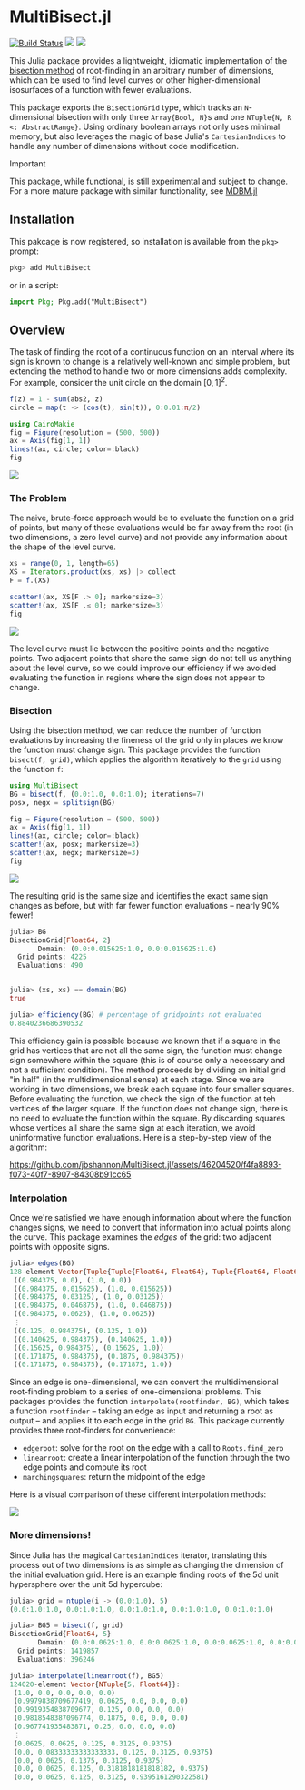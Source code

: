 # MultiBisect.jl

[![Build Status](https://github.com/jbshannon/MultiBisect.jl/actions/workflows/CI.yml/badge.svg?branch=main)](https://github.com/jbshannon/MultiBisect.jl/actions/workflows/CI.yml?query=branch%3Amain)
[![](https://img.shields.io/badge/docs-stable-blue.svg)](https://jbshannon.github.io/MultiBisect.jl/stable)
[![](https://img.shields.io/badge/docs-dev-blue.svg)](https://jbshannon.github.io/MultiBisect.jl/dev)


This Julia package provides a lightweight, idiomatic implementation of the [bisection method](https://en.wikipedia.org/wiki/Bisection_method) of root-finding in an arbitrary number of dimensions, which can be used to find level curves or other higher-dimensional isosurfaces of a function with fewer evaluations.

This package exports the `BisectionGrid` type, which tracks an `N`-dimensional bisection with only three `Array{Bool, N}`s and one `NTuple{N, R <: AbstractRange}`. Using ordinary boolean arrays not only uses minimal memory, but also leverages the magic of base Julia's `CartesianIndices` to handle any number of dimensions without code modification.

> [!IMPORTANT]
> This package, while functional, is still experimental and subject to change. For a more mature package with similar functionality, see [MDBM.jl](https://github.com/bachrathyd/MDBM.jl)

## Installation

This pakcage is now registered, so installation is available from the `pkg>` prompt:

```julia
pkg> add MultiBisect
```

or in a script:

```julia
import Pkg; Pkg.add("MultiBisect")
```

## Overview

The task of finding the root of a continuous function on an interval where its sign is known to change is a relatively well-known and simple problem, but extending the method to handle two or more dimensions adds complexity. For example, consider the unit circle on the domain $[0,1]^2$.

```julia
f(z) = 1 - sum(abs2, z)
circle = map(t -> (cos(t), sin(t)), 0:0.01:π/2)

using CairoMakie
fig = Figure(resolution = (500, 500))
ax = Axis(fig[1, 1])
lines!(ax, circle; color=:black)
fig
```
![](docs/src/images/README/circle1.svg)

### The Problem

The naive, brute-force approach would be to evaluate the function on a grid of points, but many of these evaluations would be far away from the root (in two dimensions, a zero level curve) and not provide any information about the shape of the level curve.

```julia
xs = range(0, 1, length=65)
XS = Iterators.product(xs, xs) |> collect
F = f.(XS)

scatter!(ax, XS[F .> 0]; markersize=3)
scatter!(ax, XS[F .≤ 0]; markersize=3)
fig
```
![](docs/src/images/README/circle2.svg)

The level curve must lie between the positive points and the negative points. Two adjacent points that share the same sign do not tell us anything about the level curve, so we could improve our efficiency if we avoided evaluating the function in regions where the sign does not appear to change.

### Bisection

Using the bisection method, we can reduce the number of function evaluations by increasing the fineness of the grid only in places we know the function must change sign. This package provides the function `bisect(f, grid)`, which applies the algorithm iteratively to the `grid` using the function `f`:

```julia
using MultiBisect
BG = bisect(f, (0.0:1.0, 0.0:1.0); iterations=7)
posx, negx = splitsign(BG)

fig = Figure(resolution = (500, 500))
ax = Axis(fig[1, 1])
lines!(ax, circle; color=:black)
scatter!(ax, posx; markersize=3)
scatter!(ax, negx; markersize=3)
fig
```
![](docs/src/images/README/circle3.svg)

The resulting grid is the same size and identifies the exact same sign changes as before, but with far fewer function evaluations – nearly 90% fewer!

```julia
julia> BG
BisectionGrid{Float64, 2}
       Domain: (0.0:0.015625:1.0, 0.0:0.015625:1.0)
  Grid points: 4225
  Evaluations: 490


julia> (xs, xs) == domain(BG)
true

julia> efficiency(BG) # percentage of gridpoints not evaluated
0.8840236686390532
```

This efficiency gain is possible because we known that if a square in the grid has vertices that are not all the same sign, the function must change sign somewhere within the square (this is of course only a necessary and not a sufficient condition). The method proceeds by dividing an initial grid "in half" (in the multidimensional sense) at each stage. Since we are working in two dimensions, we break each square into four smaller squares. Before evaluating the function, we check the sign of the function at teh vertices of the larger square. If the function does not change sign, there is no need to evaluate the function within the square. By discarding squares whose vertices all share the same sign at each iteration, we avoid uninformative function evaluations. Here is a step-by-step view of the algorithm:

https://github.com/jbshannon/MultiBisect.jl/assets/46204520/f4fa8893-f073-40f7-8907-84308b91cc65

### Interpolation

Once we're satisfied we have enough information about where the function changes signs, we need to convert that information into actual points along the curve. This package examines the *edges* of the grid: two adjacent points with opposite signs. 

```julia
julia> edges(BG)
128-element Vector{Tuple{Tuple{Float64, Float64}, Tuple{Float64, Float64}}}:
 ((0.984375, 0.0), (1.0, 0.0))
 ((0.984375, 0.015625), (1.0, 0.015625))
 ((0.984375, 0.03125), (1.0, 0.03125))
 ((0.984375, 0.046875), (1.0, 0.046875))
 ((0.984375, 0.0625), (1.0, 0.0625))
 ⋮
 ((0.125, 0.984375), (0.125, 1.0))
 ((0.140625, 0.984375), (0.140625, 1.0))
 ((0.15625, 0.984375), (0.15625, 1.0))
 ((0.171875, 0.984375), (0.1875, 0.984375))
 ((0.171875, 0.984375), (0.171875, 1.0))
```

Since an edge is one-dimensional, we can convert the multidimensional root-finding problem to a series of one-dimensional problems. This packages provides the function `interpolate(rootfinder, BG)`, which takes a function `rootfinder` – taking an edge as input and returning a root as output – and applies it to each edge in the grid `BG`. This package currently provides three root-finders for convenience:

- `edgeroot`: solve for the root on the edge with a call to `Roots.find_zero`
- `linearroot`: create a linear interpolation of the function through the two edge points and compute its root
- `marchingsquares`: return the midpoint of the edge

Here is a visual comparison of these different interpolation methods:

![](docs/src/images/README/interpolations.svg)

### More dimensions!

Since Julia has the magical `CartesianIndices` iterator, translating this process out of two dimensions is as simple as changing the dimension of the initial evaluation grid. Here is an example finding roots of the 5d unit hypersphere over the unit 5d hypercube:

```julia
julia> grid = ntuple(i -> (0.0:1.0), 5)
(0.0:1.0:1.0, 0.0:1.0:1.0, 0.0:1.0:1.0, 0.0:1.0:1.0, 0.0:1.0:1.0)

julia> BG5 = bisect(f, grid)
BisectionGrid{Float64, 5}
       Domain: (0.0:0.0625:1.0, 0.0:0.0625:1.0, 0.0:0.0625:1.0, 0.0:0.0625:1.0, 0.0:0.0625:1.0)
  Grid points: 1419857
  Evaluations: 396246

julia> interpolate(linearroot(f), BG5)
124020-element Vector{NTuple{5, Float64}}:
 (1.0, 0.0, 0.0, 0.0, 0.0)
 (0.9979838709677419, 0.0625, 0.0, 0.0, 0.0)
 (0.9919354838709677, 0.125, 0.0, 0.0, 0.0)
 (0.9818548387096774, 0.1875, 0.0, 0.0, 0.0)
 (0.967741935483871, 0.25, 0.0, 0.0, 0.0)
 ⋮
 (0.0625, 0.0625, 0.125, 0.3125, 0.9375)
 (0.0, 0.08333333333333333, 0.125, 0.3125, 0.9375)
 (0.0, 0.0625, 0.1375, 0.3125, 0.9375)
 (0.0, 0.0625, 0.125, 0.3181818181818182, 0.9375)
 (0.0, 0.0625, 0.125, 0.3125, 0.9395161290322581)
```
